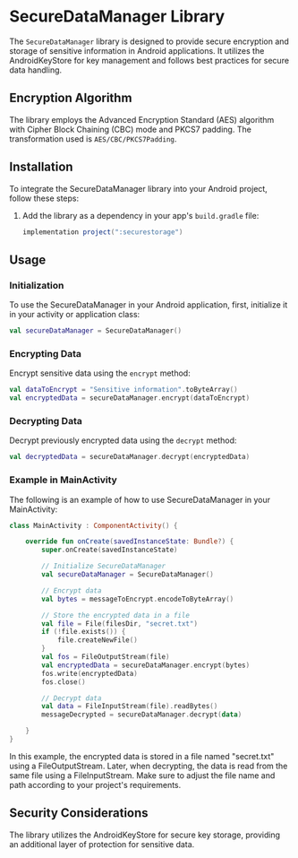 # SecureDataManager Library

The `SecureDataManager` library is designed to provide secure encryption and storage of sensitive information in Android applications. It utilizes the AndroidKeyStore for key management and follows best practices for secure data handling.

## Encryption Algorithm

The library employs the Advanced Encryption Standard (AES) algorithm with Cipher Block Chaining (CBC) mode and PKCS7 padding. The transformation used is `AES/CBC/PKCS7Padding`.

## Installation

To integrate the SecureDataManager library into your Android project, follow these steps:

1. Add the library as a dependency in your app's `build.gradle` file:

   ```gradle
   implementation project(":securestorage")
   ```


## Usage

### Initialization

To use the SecureDataManager in your Android application, first, initialize it in your activity or application class:

```kotlin
val secureDataManager = SecureDataManager()
```

### Encrypting Data

Encrypt sensitive data using the `encrypt` method:

```kotlin
val dataToEncrypt = "Sensitive information".toByteArray()
val encryptedData = secureDataManager.encrypt(dataToEncrypt)
```

### Decrypting Data

Decrypt previously encrypted data using the `decrypt` method:

```kotlin
val decryptedData = secureDataManager.decrypt(encryptedData)
```

### Example in MainActivity

The following is an example of how to use SecureDataManager in your MainActivity:

```kotlin
class MainActivity : ComponentActivity() {

    override fun onCreate(savedInstanceState: Bundle?) {
        super.onCreate(savedInstanceState)

        // Initialize SecureDataManager
        val secureDataManager = SecureDataManager()

        // Encrypt data
        val bytes = messageToEncrypt.encodeToByteArray()

        // Store the encrypted data in a file
        val file = File(filesDir, "secret.txt")
        if (!file.exists()) {
            file.createNewFile()
        }
        val fos = FileOutputStream(file)
        val encryptedData = secureDataManager.encrypt(bytes)
        fos.write(encryptedData)
        fos.close()

        // Decrypt data
        val data = FileInputStream(file).readBytes()
        messageDecrypted = secureDataManager.decrypt(data)

    }
}

```
In this example, the encrypted data is stored in a file named "secret.txt" using a FileOutputStream. Later, when decrypting, the data is read from the same file using a FileInputStream. Make sure to adjust the file name and path according to your project's requirements.

## Security Considerations

The library utilizes the AndroidKeyStore for secure key storage, providing an additional layer of protection for sensitive data.
